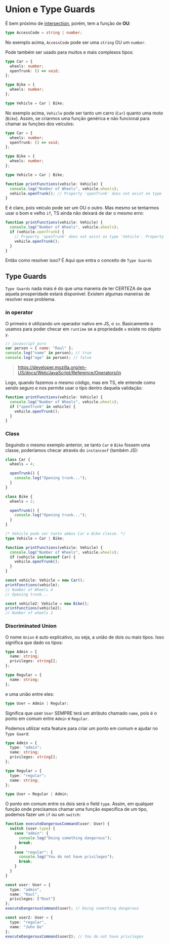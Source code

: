# Union e Type Guards

É bem próximo de [intersection](docs/development/typescript/advanced/intersection.md), porém, tem a função de **OU**:

```ts
type AccessCode = string | number;
```

No exemplo acima, `AccessCode` pode ser uma `string` OU um `number`.

Pode também ser usado para muitos e mais complexos tipos:

```ts
type Car = {
  wheels: number;
  openTrunk: () => void;
};

type Bike = {
  wheels: number;
};

type Vehicle = Car | Bike;
```

No exemplo acima, `Vehicle` pode ser tanto um carro (`Car`) quanto uma moto (`Bike`). Assim, se criarmos uma função genérica e não funcional para chamar as funções dos veículos:

```ts
type Car = {
  wheels: number;
  openTrunk: () => void;
};

type Bike = {
  wheels: number;
};

type Vehicle = Car | Bike;

function printFunctions(vehicle: Vehicle) {
  console.log("Number of Wheels", vehicle.wheels);
  vehicle.openTrunk(); // Property 'openTrunk' does not exist on type 'Vehicle'. Property 'openTrunk' does not exist on type 'Bike' (2339)
}
```

E é claro, pois veículo pode ser um OU o outro. Mas mesmo se tentarmos usar o bom e velho `if`, TS ainda não deixará de dar o mesmo erro:

```ts
function printFunctions(vehicle: Vehicle) {
  console.log("Number of Wheels", vehicle.wheels);
  if (vehicle.openTrunk) {
    // Property 'openTrunk' does not exist on type 'Vehicle'. Property 'openTrunk' does not exist on type 'Bike' (2339)
    vehicle.openTrunk();
  }
}
```

Então como resolver isso? É Aqui que entra o conceito de `Type Guards`

## Type Guards

`Type Guards` nada mais é do que uma maneira de ter CERTEZA de que aquela prosperidade estará disponível. Existem algumas maneiras de resolver esse problema.

### in operator

O primeiro é utilizando um operador nativo em JS, o `in`. Basicamente o usamos para poder checar em `runtime` se a propriedade `x` existe no objeto `y`.

```js
// javascript puro
var person = { name: "Raul" };
console.log("name" in person); // true
console.log("age" in person); // false
```

> https://developer.mozilla.org/en-US/docs/Web/JavaScript/Reference/Operators/in

Logo, quando fazemos o mesmo código, mas em TS, ele entende como sendo seguro e nos permite usar o tipo dentro daquela validação:

```ts
function printFunctions(vehicle: Vehicle) {
  console.log("Number of Wheels", vehicle.wheels);
  if ("openTrunk" in vehicle) {
    vehicle.openTrunk();
  }
}
```

### Class

Seguindo o mesmo exemplo anterior, se tanto `Car` e `Bike` fossem uma classe, poderíamos checar através do `instanceof` (também JS):

```ts
class Car {
  wheels = 4;

  openTrunk() {
    console.log("Opening trunk...");
  }
}

class Bike {
  wheels = 2;

  openTrunk() {
    console.log("Opening trunk...");
  }
}

/* Vehicle pode ser tanto ambos Car e Bike classe. */
type Vehicle = Car | Bike;

function printFunctions(vehicle: Vehicle) {
  console.log("Number of Wheels", vehicle.wheels);
  if (vehicle instanceof Car) {
    vehicle.openTrunk();
  }
}

const vehicle: Vehicle = new Car();
printFunctions(vehicle);
// Number of Wheels 4
// Opening trunk...

const vehicle2: Vehicle = new Bike();
printFunctions(vehicle2);
// Number of wheels 2
```

### Discriminated Union

O nome `Union` é auto explicativo, ou seja, a união de dois ou mais tipos. Isso significa que dado os tipos:

```ts
type Admin = {
  name: string;
  privileges: string[];
};

type Regular = {
  name: string;
};
```

e uma união entre eles:

```ts
type User = Admin | Regular;
```

Significa que user `User` SEMPRE terá um atributo chamado `name`, pois é o ponto em comum entre `Admin` e `Regular`.

Podemos utilizar esta feature para criar um ponto em comum e ajudar no `Type Guard`:

```ts
type Admin = {
  type: "admin";
  name: string;
  privileges: string[];
};

type Regular = {
  type: "regular";
  name: string;
};

type User = Regular | Admin;
```

O ponto em comum entre os dois será o field `type`. Assim, em qualquer função onde precisamos chamar uma função específica de um tipo, podemos fazer um `if` ou um `switch`:

```ts
function executeDangerousCommand(user: User) {
  switch (user.type) {
    case "admin": {
      console.log("Doing something dangerous");
      break;
    }
    case "regular": {
      console.log("You do not have privileges");
      break;
    }
  }
}

const user: User = {
  type: "admin",
  name: "Raul",
  privileges: ["Root"]
};
executeDangerousCommand(user); // Doing something dangerous

const user2: User = {
  type: "regular",
  name: "John Do"
};
executeDangerousCommand(user2); // You do not have privileges
```
